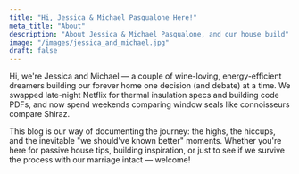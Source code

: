 ```yaml
---
title: "Hi, Jessica & Michael Pasqualone Here!"
meta_title: "About"
description: "About Jessica & Michael Pasqualone, and our house build"
image: "/images/jessica_and_michael.jpg"
draft: false
---
```


Hi, we're Jessica and Michael — a couple of wine-loving, energy-efficient dreamers building our forever home one decision (and debate) at a time. We swapped late-night Netflix for thermal insulation specs and building code PDFs, and now spend weekends comparing window seals like connoisseurs compare Shiraz.

This blog is our way of documenting the journey: the highs, the hiccups, and the inevitable "we should've known better" moments. Whether you're here for passive house tips, building inspiration, or just to see if we survive the process with our marriage intact — welcome!